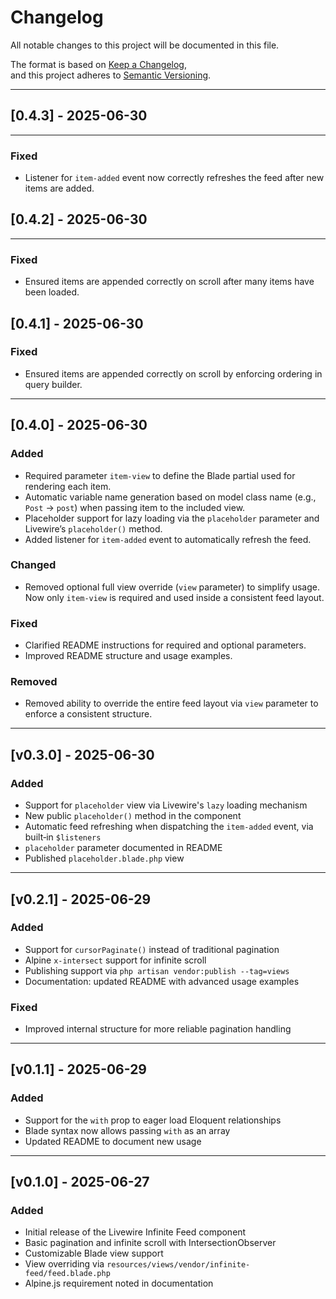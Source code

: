 # Changelog

All notable changes to this project will be documented in this file.

The format is based on [Keep a Changelog](https://keepachangelog.com/en/1.0.0/),  
and this project adheres to [Semantic Versioning](https://semver.org/).

---

## [0.4.3] - 2025-06-30

---

### Fixed
- Listener for `item-added` event now correctly refreshes the feed after new items are added.

## [0.4.2] - 2025-06-30

---

### Fixed
- Ensured items are appended correctly on scroll after many items have been loaded.

## [0.4.1] - 2025-06-30

### Fixed
- Ensured items are appended correctly on scroll by enforcing ordering in query builder.

---

## [0.4.0] - 2025-06-30

### Added
- Required parameter `item-view` to define the Blade partial used for rendering each item.
- Automatic variable name generation based on model class name (e.g., `Post` → `post`) when passing item to the included view.
- Placeholder support for lazy loading via the `placeholder` parameter and Livewire’s `placeholder()` method.
- Added listener for `item-added` event to automatically refresh the feed.

### Changed
- Removed optional full view override (`view` parameter) to simplify usage. Now only `item-view` is required and used inside a consistent feed layout.

### Fixed
- Clarified README instructions for required and optional parameters.
- Improved README structure and usage examples.

### Removed
- Removed ability to override the entire feed layout via `view` parameter to enforce a consistent structure.

---

## [v0.3.0] - 2025-06-30

### Added
- Support for `placeholder` view via Livewire's `lazy` loading mechanism
- New public `placeholder()` method in the component
- Automatic feed refreshing when dispatching the `item-added` event, via built‑in `$listeners`
- `placeholder` parameter documented in README
- Published `placeholder.blade.php` view

---

## [v0.2.1] - 2025-06-29

### Added
- Support for `cursorPaginate()` instead of traditional pagination
- Alpine `x-intersect` support for infinite scroll
- Publishing support via `php artisan vendor:publish --tag=views`
- Documentation: updated README with advanced usage examples

### Fixed
- Improved internal structure for more reliable pagination handling

---

## [v0.1.1] - 2025-06-29

### Added
- Support for the `with` prop to eager load Eloquent relationships
- Blade syntax now allows passing `with` as an array
- Updated README to document new usage

---

## [v0.1.0] - 2025-06-27

### Added
- Initial release of the Livewire Infinite Feed component
- Basic pagination and infinite scroll with IntersectionObserver
- Customizable Blade view support
- View overriding via `resources/views/vendor/infinite-feed/feed.blade.php`
- Alpine.js requirement noted in documentation
